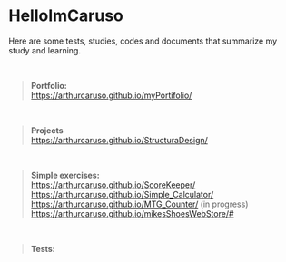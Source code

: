 # HelloImCaruso
Here are some tests, studies, codes and documents that summarize my study and learning.

 <br />




>**Portfolio:**
><br />
>https://arthurcaruso.github.io/myPortifolio/
 <br />
 
>**Projects**
><br />
>https://arthurcaruso.github.io/StructuraDesign/
 <br />
 
>**Simple exercises:**
><br />
>https://arthurcaruso.github.io/ScoreKeeper/
><br />
>https://arthurcaruso.github.io/Simple_Calculator/
><br />
>https://arthurcaruso.github.io/MTG_Counter/ (in progress)
><br />
>https://arthurcaruso.github.io/mikesShoesWebStore/#
 <br />

>**Tests:**


